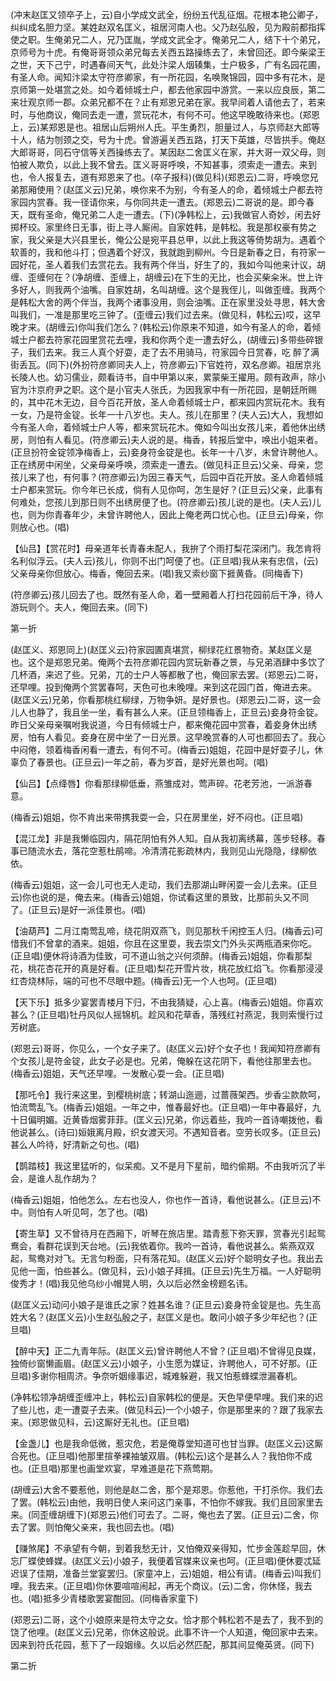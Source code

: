 <!-- { "loadSidebar": true } -->
(冲末赵匡又领卒子上，云)自小学成文武全，纷纷五代乱征烟。花根本艳公卿子，纠纠成名胆力坚。某姓赵双名匡义，祖居河南人也。父乃赵弘殷，见为殿前都指挥使之职。生俺弟兄二人，兄乃匡胤，学成文武全才。俺弟兄二人，结下十个弟兄，京师号为十虎。有俺哥哥领众弟兄每去关西五路操练去了，未曾回还。即今柴梁王之世，天下己宁，时遇春间天气，此处汴梁人烟辏集，士户极多，广有名园花圃，有圣人命。闻知汴梁太守符彦卿家，有一所花园，名唤聚锦园，园中多有花木，是京师第一处堪赏之处。如今着倾城士户，都去他家园中游赏。一来以应良辰，第二来壮观京师一郡。众弟兄都不在？止有郑恩兄弟在家。我早间着人请他去了，若来时，与他商议，俺同去走一遭，赏玩花木，有何不可。他这早晚敢待来也。(郑恩上，云)某郑恩是也。祖居山后朔州人氏。平生勇烈，胆量过人，与京师赵大郎等十人，结为刎颈之交，号为十虎。曾游遍关西五路，打天下英雄，尽皆拱手。俺赵大郎哥哥，同石守信等关西操练去了。某因赵二舍匡义在家，并大哥一双父母，则怕被人欺负，以此上我不曾去。匡义哥哥呼唤，不知甚事，须索走一遭去。来到也，令人报复去，道有郑恩来了也。(卒子报科)(做见科)(郑恩云)二哥，呼唤您兄弟那厢使用？(赵匡义云)兄弟，唤你来不为别，今有圣人的命，着倾城士户都去符家园内赏春。我一径请你来，与你同共走一遭去。(郑恩云)二哥说的是。即今春天，既有圣命，俺兄弟二人走一遭去。(下)(净韩松上，云)我做官人奇妙，闲去好掷杯珓。家里终日无事，街上寻人厮闹。自家姓韩，是韩松。我是那权豪有势之家，我父亲是大兴县里长，俺公公是宛平县总甲，以此上我这等倚势胡为。遇着个软善的，我和他斗打；但遇着个好汉，我就跑到柳州。今日是新春之日，有符家一园好花，圣人着我们去赏花去。我有两个伴当，好生了的，我如今叫他来计议，胡缠、歪缠何在？(净胡缠、歪缠上，胡缠云)在下生的无比，也会买柴籴米。世上许多好人，则我两个油嘴。自家姓胡，名叫胡缠。这个是我侄儿，叫做歪缠。我两个是韩松大舍的两个伴当，我两个诸事没用，则会油嘴。正在家里没处寻思，韩大舍叫我们，一准是那里吃三钟了。(歪缠云)我们过去来。(做见科，韩松云)哎，这早晚才来。(胡缠云)你叫我们怎么？(韩松云)你原来不知道，如今有圣人的命，着倾城士户都去符家花园里赏花去哩，我和你两个走一遭去好么，(胡缠云)多带些碎银子，我们去来。我三人真个好耍，走了去不用骑马，符家园今日赏春，吃
醉了满街丢瓦。(同下)(外扮符彦卿同夫人上，符彦卿云)下官姓符，双名彦卿。祖居京兆长陵人也。幼习儒业，颇看诗书，自中甲第以来，累蒙柴王擢用。颇有政声，除小官为汴京府尹之职。这个是小官夫人张氏，为因我家中有一所花园，是朝廷所赐的，其中花木无边，目今百花开放，圣人命着倾城士户，都来园内赏玩花木。我有一女，乃是符金锭。长年一十八岁也。夫人。孩儿在那里？(夫人云)大人，我想如今有圣人命，着倾城士户人等，都来赏玩花木。俺如今叫出女孩儿来，着他休出绣房，则怕有人看见。(符彦卿云)夫人说的是。梅香，转报后堂中，唤出小姐来者。(正旦扮符金锭领净梅香上，云)妾身符金锭是也。长年一十八岁，未曾许聘他人。正在绣房中闲坐，父亲母亲呼唤，须索走一遭去。(做见科正旦云)父亲、母亲，您孩儿来了也，有何事？(符彦卿云)为因三春天气，后园中百花开放。圣人命着倾城士户都来赏玩。你今年已长成，倘有人见你呵，怎生是好？(正旦云)父亲，此事有何难处，您孩儿到那日则不出绣房便了也。(符彦卿云)孩儿说的是也。(夫人云)儿也，则为你青春年少，未曾许聘他人，因此上俺老两口忧心也。(正旦云)母亲，你则放心也。(唱)

【仙吕】【赏花时】母亲道年长青春未配人，我拚了个雨打梨花深闭门。我怎肯将名利似浮云。(夫人云)孩儿，你则不出门呵便了也。(正旦唱)我从来有忠信，(云)父亲母亲你但放心。梅香，俺回去来。(唱)我又索纱窗下捱黄昏。(同梅香下)

(符彦卿云)孩儿回去了也。既然有圣人命，着一壁厢着人打扫花园前后干净，待人游玩则个。夫人，俺回去来。(同下)

第一折

(赵匡义、郑恩同上)(赵匡义云)符家园圃真堪赏，柳绿花红景物奇。某赵匡义是也。这个是郑恩兄弟。俺两个去符彦卿花园内赏玩新春之景，与兄弟酒肆中多饮了几杯酒，来迟了些。兄弟，兀的士户人等都散了也，俺回家去罢。(郑恩云)二哥，还早哩。投到俺两个赏罢春呵，天色可也未晚哩。来到这花园门首，俺进去来。(赵匡义云)兄弟，你看那桃红柳绿，万物争妍。是好景也。(郑恩云)二哥，这一会儿人也静了，我且坐一坐，看有甚么人来。(正旦领梅香上，正旦云)妾身符金锭。昨日父亲母亲嘱咐我说道，今日有倾城士户，都来俺花园中赏春，着妾身休出绣房，怕有人看见。妾身在房中坐了一日光景。这早晚赏春的人可也都回去了。我心中闷倦，领着梅香闲看一遭去，有何不可。(梅香云)姐姐，花园中是好耍子儿，休辜负了春景也。(正旦云)一年之前，春为岁首，是好光景也呵。(唱)

【仙吕】【点绛唇】你看那绿柳低垂，燕雏成对，莺声碎。花老芳池，一派游春意。

(梅香云)姐姐，你不肯出来带携我耍一会，只在房里坐，好不闷也。(正旦唱)

【混江龙】非是我懒临园内，隔花阴怕有外人知。自从我初离绣幕，莲步轻移。春事已随流水去，落花空惹杜鹃啼。冷清清花影疏林内，我则见山光隐隐，绿柳依依。

(梅香云)姐姐，这一会儿可也无人走动，我们去那湖山畔闲耍一会儿去来。(正旦云)你也说的是，俺去来。(梅香云)姐姐，你试看这里的景致，比那前头又不同了。(正旦云)是好一派佳景也。(唱)

【油葫芦】二月江南莺乱啼，绕花阴双燕飞，则见那秋千闲控玉人归。(梅香云)可惜我们不曾拿的酒来。姐姐，你且在这里耍，我去崇文门外头买两瓶酒来你吃。(正旦唱)便休将诗酒为佳致，可不道山翁之兴何须醉。(梅香云)姐姐，你看那梨花，桃花杏花开的真是好看。(正旦唱)梨花开雪片妆，桃花放红焰飞。你看那浸浸红杏烧林际，端的可也不尽眼中题。(梅香云)无一个人也呵。(正旦唱)

【天下乐】抵多少宴罢青楼月下归，不由我猜疑，心上喜。(梅香云)姐姐。你喜欢甚么？(正旦唱)牡丹风似人摇锦机。趁风和花草香，落残红衬燕泥，我则索慢行过芳树底。

(郑恩云)哥哥，你见么，一个女子来了。(赵匡义云)好个女子也！我闻知符彦卿有个女孩儿是符金锭，此女子必是也。兄弟，俺躲在这花阴下，看他往那里去也。(梅香云)姐姐，天气还早哩。一发散心耍一会。(正旦唱)

【那吒令】我行来这里，到樱桃树底；转湖山迤逦，过蔷薇架西。步香尘款款呵，怕流莺乱飞。(梅香云)姐姐。一年之中，惟春最好也。(正旦唱)一年中春最好，九十日偏明媚。近黄昏烟雾菲菲。(匡义云)兄弟，你远着些，我吟一首诗嘲拨他，看他说甚么。(诗曰)姮娥离月殿，织女渡天河。不遇知音者。空劳长叹多。(正旦云)甚么人吟待，好清新之句也。(唱)

【鹊踏枝】我这里猛听的，似呆痴。又不是月下星前，暗约偷期。不由我听沉了半会，是谁人乱作胡为？

(梅香云)姐姐，怕他怎么。左右也没人，你也作一首诗，看他说甚么。(正旦云)不中。则怕有人听见呵，怎了也。(唱)

【寄生草】又不曾待月在西厢下，听琴在旅店里。踏青惹下弥天罪，赏春光引起鸳鸯会，看群花误到天台地。(云)我依着你。我吟一首诗，看他说甚么。紫燕双双起，鸳鸯对对飞。无言匀粉面，只有落花知。(赵匡义云)好个聪明女子也。我出去见他一面，怕些甚么。(做见科，云)小娘子拜揖。(正旦云)先生万福。一人好聪明俊秀才！(唱)我见他乌纱小帽晃人明，久以后必然金榜题名讳。

(赵匡义云)动问小娘子是谁氏之家？姓甚名谁？(正旦云)妾身符金锭是也。先生高姓大名？(赵匡义云)小生赵弘殷之子，赵匡义是也。敢问小娘子多少年纪也？(正旦唱)

【醉中天】正二九青年际。(赵匡义云)曾许聘他人不曾？(正旦唱)不曾得见良媒，独倚纱窗懒画眉。(赵匡义云)小娘子，小生愿为媒证，许聘他人，可不好那。(正旦唱)多谢你相周济。争奈听姻缘事迟，城难躲避，我又怕惹蜂蝶泄漏春机。

(净韩松领净胡缠歪缠冲上，韩松云)自家韩松的便是。天色早便早哩。我们来的迟了些儿也，走一遭耍子去来。(做见科云)一个小娘子，你是那里来的？跟了我家去来。(郑恩做见科，云)这厮好无礼也。(正旦唱)

【金盏儿】也是我命低微，惹灾危，若是俺尊堂知道可也甘当罪。(赵匡义云)这厮合死也。(正旦唱)他那里揎拳裸袖皱双眉。(韩松云)这个是甚么人？我怕你不成也。(正旦唱)那里也画堂欢宴，早难道是花下燕莺期。

(胡缠云)大舍不要惹他，则他是赵二舍，那个是郑恩。你惹他，干打杀你。我们去了罢。(韩松云)由他，我明日使人来问这门亲事，不怕你不嫁我。我们且回家里去来。(同歪缠胡缠下)(郑恩云)他们可去了。二哥，俺也去了罢。(正旦云)二舍，你去了罢。则怕俺父亲来，我也回去也。(唱)

【赚煞尾】不承望有今朝，到着我愁无计，又怕俺双亲得知，忙步金莲趁早回，休忘厂蝶使蜂媒。(赵匡义云)小娘子，我便着官媒来议亲也呵。(正旦唱)便休要忒延迟误了佳期，准备兰堂宴罢归。(家童冲上，云)姐姐，相公有请。(梅香云)叫我们哩。我去来。(正旦唱)你休要喧喧闹起，再无个商议。(云)二舍，你休怪，我去也。(唱)抵多少青楼歌罢宴酣回。(同梅香家童下)

(郑恩云)二哥，这个小娘原来是符太守之女。恰才那个韩松若不是去了，我不到的饶了他哩。(赵匡义云)兄弟，你休这般说。此事不许一个人知道，俺回家中去来。因来到符氏花园，惹下了一段姻缘。久以后必然匹配，那其间显俺英贤。(同下)

第二折

